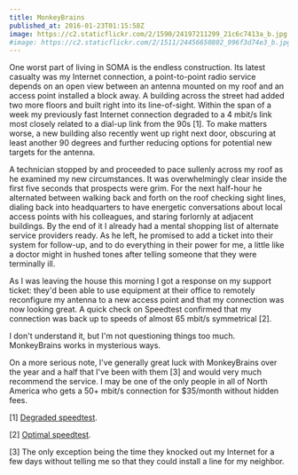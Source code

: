 ```yaml
---
title: MonkeyBrains
published_at: 2016-01-23T01:15:58Z
image: https://c2.staticflickr.com/2/1590/24197211299_21c6c7413a_b.jpg
#image: https://c2.staticflickr.com/2/1511/24456650802_996f3d74e3_b.jpg
---
```


One worst part of living in SOMA is the endless construction. Its latest
casualty was my Internet connection, a point-to-point radio service depends on
an open view between an antenna mounted on my roof and an access point
installed a block away. A building across the street had added two more floors
and built right into its line-of-sight. Within the span of a week my previously
fast Internet connection degraded to a 4 mbit/s link most closely related to a
dial-up link from the 90s [1]. To make matters worse, a new building also
recently went up right next door, obscuring at least another 90 degrees and
further reducing options for potential new targets for the antenna.

A technician stopped by and proceeded to pace sullenly across my roof as he
examined my new circumstances. It was overwhelmingly clear inside the first
five seconds that prospects were grim. For the next half-hour he alternated
between walking back and forth on the roof checking sight lines, dialing back
into headquarters to have energetic conversations about local access points
with his colleagues, and staring forlornly at adjacent buildings. By the end of
it I already had a mental shopping list of alternate service providers ready.
As he left, he promised to add a ticket into their system for follow-up, and to
do everything in their power for me, a little like a doctor might in hushed
tones after telling someone that they were terminally ill.

As I was leaving the house this morning I got a response on my support ticket:
they'd been able to use equipment at their office to remotely reconfigure my
antenna to a new access point and that my connection was now looking great. A
quick check on Speedtest confirmed that my connection was back up to speeds of
almost 65 mbit/s symmetrical [2].

I don't understand it, but I'm not questioning things too much. MonkeyBrains
works in mysterious ways.

On a more serious note, I've generally great luck with MonkeyBrains over the
year and a half that I've been with them [3] and would very much recommend the
service. I may be one of the only people in all of North America who gets a 50+
mbit/s connection for $35/month without hidden fees.

[1] <a href="https://drop.brandur.org/monkey-brains-degraded.png">Degraded speedtest</a>.

[2] <a href="https://drop.brandur.org/monkey-brains-optimal.png">Optimal speedtest</a>.

[3] The only exception being the time they knocked out my Internet for a few
days without telling me so that they could install a line for my neighbor.
